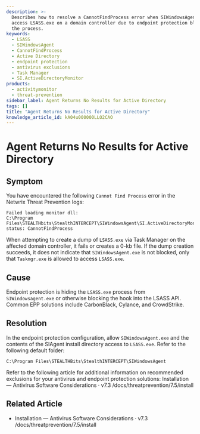 ```yaml
---
description: >-
  Describes how to resolve a CannotFindProcess error when SIWindowsAgent cannot
  access LSASS.exe on a domain controller due to endpoint protection blocking
  the process.
keywords:
  - LSASS
  - SIWindowsAgent
  - CannotFindProcess
  - Active Directory
  - endpoint protection
  - antivirus exclusions
  - Task Manager
  - SI.ActiveDirectoryMonitor
products:
  - activitymonitor
  - threat-prevention
sidebar_label: Agent Returns No Results for Active Directory
tags: []
title: "Agent Returns No Results for Active Directory"
knowledge_article_id: kA04u000000LLO2CAO
---
```


# Agent Returns No Results for Active Directory

## Symptom

You have encountered the following `Cannot Find Process` error in the Netwrix Threat Prevention logs:

```text
Failed loading monitor dll:
C:\Program Files\STEALTHbits\StealthINTERCEPT\SIWindowsAgent\SI.ActiveDirectoryMonitor.dll, status: CannotFindProcess
```

When attempting to create a dump of `LSASS.exe` via Task Manager on the affected domain controller, it fails or creates a 0-kb file. If the dump creation succeeds, it does not indicate that `SIWindowsAgent.exe` is not blocked, only that `Taskmgr.exe` is allowed to access `LSASS.exe`.

## Cause

Endpoint protection is hiding the `LSASS.exe` process from `SIWindowsagent.exe` or otherwise blocking the hook into the LSASS API. Common EPP solutions include CarbonBlack, Cylance, and CrowdStrike.

## Resolution

In the endpoint protection configuration, allow `SIWindowsAgent.exe` and the contents of the SIAgent install directory access to `LSASS.exe`. Refer to the following default folder:

```text
C:\Program Files\STEALTHBits\StealthINTERCEPT\SIWindowsAgent
```

Refer to the following article for additional information on recommended exclusions for your antivirus and endpoint protection solutions: Installation — Antivirus Software Considerations · v7.3
/docs/threatprevention/7.5/install

## Related Article

- Installation — Antivirus Software Considerations · v7.3  
  /docs/threatprevention/7.5/install
